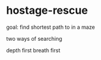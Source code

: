 # hostage-rescue

goal: find shortest path to in a maze

two ways of searching 

depth first
breath first
